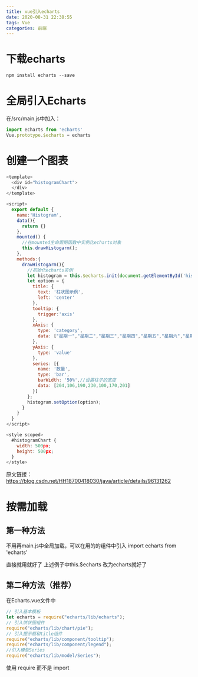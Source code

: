 ```yaml
---
title: vue引入echarts
date: 2020-08-31 22:38:55
tags: Vue
categories: 前端
---
```

<script type="text/javascript" src="/js/bai.js"></script>

# 下载echarts

```js
npm install echarts --save
```
# 全局引入Echarts
在/src/main.js中加入：

```js
import echarts from 'echarts'
Vue.prototype.$echarts = echarts
```
# 创建一个图表
<!-- more -->
```js
<template>
  <div id="histogramChart">
  </div>
</template>

<script>
  export default {
    name:'Histogram',
    data(){
      return {}
    },
    mounted() {
      //在mounted生命周期函数中实例化echarts对象
      this.drawHistogarm();
    },
    methods:{
      drawHistogarm(){
        //初始化echarts实例
        let histogram = this.$echarts.init(document.getElementById('histogramChart'))
        let option = {
          title: {
            text: '柱状图示例',
            left: 'center'
          },
          tooltip: {
            trigger:'axis'
          },
          xAxis: {
            type: 'category',
            data: ["星期一","星期二","星期三","星期四","星期五","星期六","星期日"]
          },
          yAxis: {
            type: 'value'
          },
          series: [{
            name: '数量',
            type: 'bar',
            barWidth: '50%',//设置柱子的宽度
            data: [204,106,190,230,100,170,201]
          }]
        };
        histogram.setOption(option);
      }
    }
  }
</script>

<style scoped>
  #histogramChart {
    width: 500px;
    height: 500px;
  }
</style>

```

原文链接：https://blog.csdn.net/HH18700418030/java/article/details/96131262



# 按需加载
## 第一种方法
不用再main.js中全局加载，可以在用的的组件中引入
import echarts from 'echarts'

直接就用就好了
上述例子中this.$echarts 改为echarts就好了

## 第二种方法（推荐）
在Echarts.vue文件中

```js
// 引入基本模板
let echarts = require("echarts/lib/echarts");
// 引入饼状图组件
require("echarts/lib/chart/pie");
// 引入提示框和title组件
require("echarts/lib/component/tooltip");
require("echarts/lib/component/legend");
//引入模型Series
require("echarts/lib/model/Series");
```
使用 require 而不是 import

